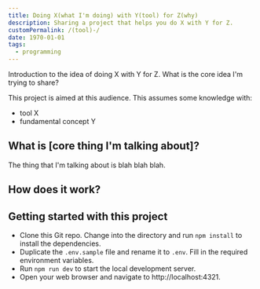 ```yaml
---
title: Doing X(what I'm doing) with Y(tool) for Z(why)
description: Sharing a project that helps you do X with Y for Z.
customPermalink: /(tool)-/
date: 1970-01-01
tags:
  - programming
---
```


Introduction to the idea of doing X with Y for Z. What is the core idea I'm trying to share?

This project is aimed at this audience. This assumes some knowledge with:
- tool X 
- fundamental concept Y

## What is [core thing I'm talking about]?

The thing that I'm talking about is blah blah blah.

## How does it work?

## Getting started with this project

- Clone this Git repo. Change into the directory and run `npm install` to install the dependencies.
- Duplicate the `.env.sample` file and rename it to `.env`. Fill in the required environment variables.
- Run `npm run dev` to start the local development server.
- Open your web browser and navigate to http://localhost:4321.